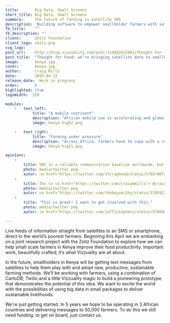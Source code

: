 ```yaml
---
title:       Big Data, Small Screens
short_title: Big Data, Small Screens
summary: 	 The future of farming is satellite SMS
description: 'Building software to empower smallholder farmers with satellite data through an SMS service'
fb_title:    ""
fb_description: ""
client:      Zeitz Foundation
client_logo: zeitz.png
svg_logo:     
post_url:    http://blog.vizzuality.com/post/114042422481/thought-for-food
post_title:  "Thought for Food: we’re bringing satellite data to smallholders"
image:       kenya.jpg
cover:       kenya.jpg
author:      Craig Mills
date:        2015-04-22
release_date:  Work in progress
order:       6
highlighted: true
logoWidth:  150

modules:
    -   text_left:
            title: "A mobile continent"
            description: "African mobile use is accelerating and globally it is anticipated that 4bn people will be using internet services through smartphones by 2020."
            image: kenya-high2.png

    -   text_right:
            title: "Farming under pressure"
            description: "Across Africa, farmers have to cope with a combination of pressures from climate change impacts, water availability, flooding, and destruction of plants, livestock and buildings from wildlife invasion."
            image: kenya-high1.png

opinions:
    -
        title: SMS is a reliable communication baseline worldwide, but it's still under-leveraged. <a href="http://bit.ly/ThoughtforFood">@Vizzuality has an idea </a>.
        photo: media/twitter.png
        autor: <a href="https://twitter.com/vtcraghead/status/578574072109465600"> Bill Morris </a>
    -
        title: Thx to <a href="https://twitter.com/craigmmills"> @craigmmills </a> for the headsup on that last tweet - very impressed with the work @Vizzuality
        photo: media/twitter.png
        autor: <a href="https://twitter.com/theboysmithy/status/578592282024247296"> Alan Smith </a>
    -
        title: "This is great! I want to get involved with this."
        photo: media/twitter.png
        autor: <a href="https://twitter.com/jeffjstephens/status/578580321387458562"> Jeff Stephens </a>

---
```


Live feeds of information straight from satellites to an SMS or smartphone, direct to the world’s poorest farmers. Beginning this April we are embarking on a joint research project with the Zeitz Foundation to explore how we can help small scale farmers in Kenya improve their food productivity. Important work, beautifully crafted; it’s what Vizzuality are all about.

In the future, smallholders in Kenya will be getting text messages from satellites to help them play with and adopt new, productive, sustainable farming methods. We’ll be working with farmers, using a combination of CartoDB, Twilio and a little Vizzuality magic to build a pioneering prototype that demonstrates the potential of this idea. We want to excite the world with the possibilities of using big data in small packages to deliver sustainable livelihoods.

We're just getting started. In 5 years we hope to be operating in 3 African countries and delivering messages to 50,000 farmers. To do this we still need funding: to get on board, just contact us.
